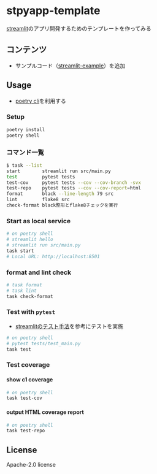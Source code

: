 # stpyapp-template
[streamlit](https://streamlit.io/)のアプリ開発するためのテンプレートを作ってみる

## コンテンツ
- サンプルコード（[streamlit-example](https://github.com/streamlit/streamlit-example)）を追加

## Usage
- [poetry cli](https://cocoatomo.github.io/poetry-ja/cli/)を利用する

### Setup
```sh
poetry install
poetry shell
```

### コマンド一覧
```sh
$ task --list
start        streamlit run src/main.py
test         pytest tests
test-cov     pytest tests --cov --cov-branch -svx
test-repo    pytest tests --cov --cov-report=html
format       black --line-length 79 src
lint         flake8 src
check-format black整形とflake8チェックを実行
```

### Start as local service
```sh
# on poetry shell
# streamlit hello
# streamlit run src/main.py
task start
# Local URL: http://localhost:8501
```


### format and lint check
```sh
# task format
# task lint
task check-format
```


### Test with `pytest`
- [streamlitのテスト手法](https://docs.streamlit.io/develop/concepts/app-testing/get-started)を参考にテストを実施
```sh
# on poetry shell
# pytest tests/test_main.py
task test
```

### Test coverage

#### show c1 coverage
```sh
# on poetry shell
task test-cov
```

#### output HTML coverage report
```sh
# on poetry shell
task test-repo
```


## License
Apache-2.0 license


